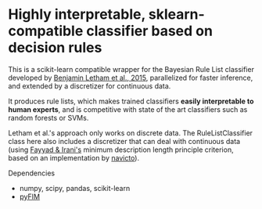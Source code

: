 Highly interpretable, sklearn-compatible classifier based on decision rules
===============

This is a scikit-learn compatible wrapper for the Bayesian Rule List classifier 
developed by [Benjamin Letham et al., 2015](http://projecteuclid.org/euclid.aoas/1446488742), 
parallelized for faster inference, and extended by a discretizer for continuous data.

It produces rule lists, which makes trained classifiers **easily interpretable 
to human experts**, and is competitive with state of the art classifiers such as 
random forests or SVMs.

Letham et al.'s approach only works on discrete data. The RuleListClassifier class
here also includes a discretizer that can deal with continuous data (using [Fayyad \&
Irani's](http://sci2s.ugr.es/keel/pdf/algorithm/congreso/fayyad1993.pdf) minimum 
description length principle criterion, based on an implementation by 
[navicto](https://github.com/navicto/Discretization-MDLPC)).

Dependencies
- numpy, scipy, pandas, scikit-learn
- [pyFIM](http://www.borgelt.net/pyfim.html)



